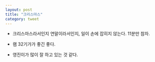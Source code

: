 ```yaml
---
layout: post
title: "크리스마스"
category: tweet
---
```


- 크리스마스라서인지 연말이라서인지, 일이 손에 잡히지 않는다.
11분만 참자.

- 램 32기가가 좋긴 좋다.

- 영진이가 많이 잘 하고 있는 것 같다.